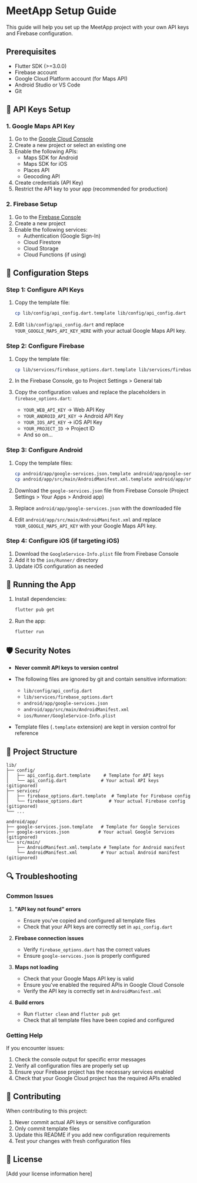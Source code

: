 # MeetApp Setup Guide

This guide will help you set up the MeetApp project with your own API keys and Firebase configuration.

## Prerequisites

- Flutter SDK (>=3.0.0)
- Firebase account
- Google Cloud Platform account (for Maps API)
- Android Studio or VS Code
- Git

## 🔧 API Keys Setup

### 1. Google Maps API Key

1. Go to the [Google Cloud Console](https://console.cloud.google.com/)
2. Create a new project or select an existing one
3. Enable the following APIs:
   - Maps SDK for Android
   - Maps SDK for iOS
   - Places API
   - Geocoding API
4. Create credentials (API Key)
5. Restrict the API key to your app (recommended for production)

### 2. Firebase Setup

1. Go to the [Firebase Console](https://console.firebase.google.com/)
2. Create a new project
3. Enable the following services:
   - Authentication (Google Sign-In)
   - Cloud Firestore
   - Cloud Storage
   - Cloud Functions (if using)

## 📝 Configuration Steps

### Step 1: Configure API Keys

1. Copy the template file:
   ```bash
   cp lib/config/api_config.dart.template lib/config/api_config.dart
   ```

2. Edit `lib/config/api_config.dart` and replace `YOUR_GOOGLE_MAPS_API_KEY_HERE` with your actual Google Maps API key.

### Step 2: Configure Firebase

1. Copy the template file:
   ```bash
   cp lib/services/firebase_options.dart.template lib/services/firebase_options.dart
   ```

2. In the Firebase Console, go to Project Settings > General tab
3. Copy the configuration values and replace the placeholders in `firebase_options.dart`:
   - `YOUR_WEB_API_KEY` → Web API Key
   - `YOUR_ANDROID_API_KEY` → Android API Key  
   - `YOUR_IOS_API_KEY` → iOS API Key
   - `YOUR_PROJECT_ID` → Project ID
   - And so on...

### Step 3: Configure Android

1. Copy the template files:
   ```bash
   cp android/app/google-services.json.template android/app/google-services.json
   cp android/app/src/main/AndroidManifest.xml.template android/app/src/main/AndroidManifest.xml
   ```

2. Download the `google-services.json` file from Firebase Console (Project Settings > Your Apps > Android app)
3. Replace `android/app/google-services.json` with the downloaded file

4. Edit `android/app/src/main/AndroidManifest.xml` and replace `YOUR_GOOGLE_MAPS_API_KEY` with your Google Maps API key.

### Step 4: Configure iOS (if targeting iOS)

1. Download the `GoogleService-Info.plist` file from Firebase Console
2. Add it to the `ios/Runner/` directory
3. Update iOS configuration as needed

## 🚀 Running the App

1. Install dependencies:
   ```bash
   flutter pub get
   ```

2. Run the app:
   ```bash
   flutter run
   ```

## 🛡️ Security Notes

- **Never commit API keys to version control**
- The following files are ignored by git and contain sensitive information:
  - `lib/config/api_config.dart`
  - `lib/services/firebase_options.dart`
  - `android/app/google-services.json`
  - `android/app/src/main/AndroidManifest.xml`
  - `ios/Runner/GoogleService-Info.plist`

- Template files (`.template` extension) are kept in version control for reference

## 📁 Project Structure

```
lib/
├── config/
│   ├── api_config.dart.template     # Template for API keys
│   └── api_config.dart             # Your actual API keys (gitignored)
├── services/
│   ├── firebase_options.dart.template  # Template for Firebase config
│   └── firebase_options.dart          # Your actual Firebase config (gitignored)
└── ...

android/app/
├── google-services.json.template   # Template for Google Services
├── google-services.json           # Your actual Google Services (gitignored)
└── src/main/
    ├── AndroidManifest.xml.template # Template for Android manifest
    └── AndroidManifest.xml         # Your actual Android manifest (gitignored)
```

## 🔍 Troubleshooting

### Common Issues

1. **"API key not found" errors**
   - Ensure you've copied and configured all template files
   - Check that your API keys are correctly set in `api_config.dart`

2. **Firebase connection issues**
   - Verify `firebase_options.dart` has the correct values
   - Ensure `google-services.json` is properly configured

3. **Maps not loading**
   - Check that your Google Maps API key is valid
   - Ensure you've enabled the required APIs in Google Cloud Console
   - Verify the API key is correctly set in `AndroidManifest.xml`

4. **Build errors**
   - Run `flutter clean` and `flutter pub get`
   - Check that all template files have been copied and configured

### Getting Help

If you encounter issues:
1. Check the console output for specific error messages
2. Verify all configuration files are properly set up
3. Ensure your Firebase project has the necessary services enabled
4. Check that your Google Cloud project has the required APIs enabled

## 🤝 Contributing

When contributing to this project:
1. Never commit actual API keys or sensitive configuration
2. Only commit template files
3. Update this README if you add new configuration requirements
4. Test your changes with fresh configuration files

## 📄 License

[Add your license information here]
